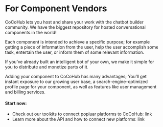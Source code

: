 # For Component Vendors

CoCoHub lets you host and share your work with the chatbot builder community. We have the biggest repository for hosted conversational components in the world!

Each component is intended to achieve a specific purpose; for example getting a piece of information from the user, help the user accomplish some task, entertain the user, or inform them of some relevant information.

If you’ve already built an intelligent bot of your own, we make it simple for you to distribute and monetize parts of it.

Adding your component to CoCoHub has many advantages; You’ll get instant exposure to our growing user base, a search-engine-optimized profile page for your component, as well as features like user management and billing services.

#### Start now:
- Check out our toolkits to connect popluar platforms to CoCoHub: link
- Learn more about the API and how to connect new platforms: link